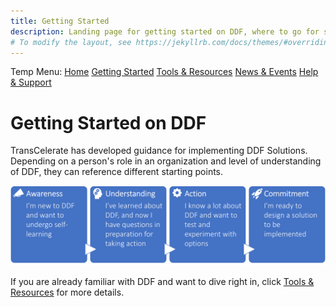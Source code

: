 ```yaml
---
title: Getting Started
description: Landing page for getting started on DDF, where to go for specific information, and how to access content
# To modify the layout, see https://jekyllrb.com/docs/themes/#overriding-theme-defaults
---
```

Temp Menu: [Home](test.md) [Getting Started](get-started.md) [Tools & Resources](tools-resources.md) [News & Events](news-events.md) [Help & Support](help-support.md)

# Getting Started on DDF
TransCelerate has developed guidance for implementing DDF Solutions.  Depending on a person's role in an organization and level of understanding of DDF, they can reference different starting points.  

<p style="position: relative;">
  <img src="media/images/GettingStarted.png" width="600">
  <a style="position: absolute; top: 0%; left: 0%; width: 25%; height: 100%" href="https://transcelerate.github.io/ddf-home/aware.html" target="_blank"></a>
  <a style="position: absolute; top: 0%; left: 25%; width: 25%; height: 100%" href="https://transcelerate.github.io/ddf-home/understand.html" target="_blank"></a>
  <a style="position: absolute; top: 0%; left: 50%; width: 25%; height: 100%" href="https://transcelerate.github.io/ddf-home/action.html" target="_blank"></a>
  <a style="position: absolute; top: 0%; left: 75%; width: 25%; height: 100%" href="https://transcelerate.github.io/ddf-home/commit.html" target="_blank"></a>
</p>

If you are already familiar with DDF and want to dive right in, click [Tools & Resources](tools.md) for more details.

